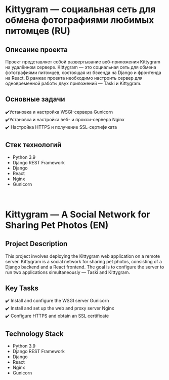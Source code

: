 # Kittygram — социальная сеть для обмена фотографиями любимых питомцев (RU)

Описание проекта
---
Проект представляет собой развертывание веб-приложения Kittygram на удалённом сервере. Kittygram — это социальная сеть для обмена фотографиями питомцев, состоящая из бэкенда на Django и фронтенда на React. В рамках проекта необходимо настроить сервер для одновременной работы двух приложений — Taski и Kittygram.

Основные задачи
---
✔️Установка и настройка WSGI-сервера Gunicorn  
✔️Установка и настройка веб- и прокси-сервера Nginx  
✔️ Настройка HTTPS и получение SSL-сертификата  

Стек технологий
---
- Python 3.9
- Django REST Framework
- Django
- React
- Nginx
- Gunicorn

<br>

# Kittygram — A Social Network for Sharing Pet Photos (EN)
Project Description
---
This project involves deploying the Kittygram web application on a remote server. Kittygram is a social network for sharing pet photos, consisting of a Django backend and a React frontend. The goal is to configure the server to run two applications simultaneously — Taski and Kittygram.

Key Tasks
---
✔️ Install and configure the WSGI server Gunicorn  
✔️ Install and set up the web and proxy server Nginx  
✔️ Configure HTTPS and obtain an SSL certificate

Technology Stack
---
- Python 3.9
- Django REST Framework
- Django
- React
- Nginx
- Gunicorn
